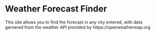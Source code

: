 <h1>Weather Forecast Finder</h1>

<p>This site allows you to find the forecast in any city entered, with data garnered from the weather API 
  provided by https://openweathermap.org</p>
